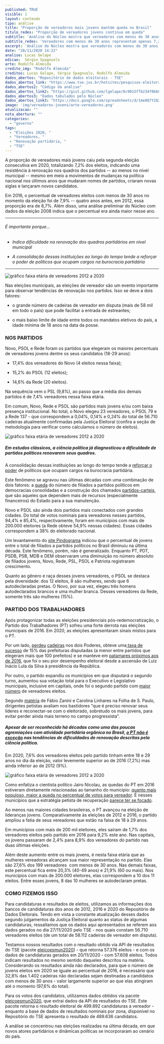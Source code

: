 ```yaml
---
published: TRUE
visible: 1
layout: conteudo
tipo: análise
title: "Proporção de vereadores mais jovens mantém queda no Brasil"
titulo_redes: "Proporção de vereadores jovens continua em queda"
subtitle: 'Análise do Núcleo mostra que vereadores com menos de 30 anos representam apenas 7,2% dos eleitos em 2020. Em 2012, eram 8,7%. Isso mostra dificuldade na renovação de partidos.'
subtitle_redes: 'Vereadores com menos de 30 anos representam apenas 7,2% dos eleitos em 2020.'
excerpt: 'Análise do Núcleo mostra que vereadores com menos de 30 anos representam apenas 7,2% dos eleitos em 2020. Em 2012, eram 8,7%'
date: "28/11/2020 14:22"
analise: Lucas Gelape
edicao:  Sérgio Spagnuolo
arte: Rodolfo Almeida
credito_img: "Rodolfo Almeida"
creditos: Lucas Gelape, Sérgio Spagnuolo, Rodolfo Almeida
dados_abertos: "Repositório de dados eleitorais - TSE"
dados_abertos_link: "https://www.tse.jus.br/hotsites/pesquisas-eleitorais/resultados.html"
dados_abertos2: "Código da análise"
dados_abertos_link2: "https://gist.github.com/lgelape/6c9015ffb234f0b68f2e568d1e636e19"
dados_abertos3: "Dados tabulados pelo Núcleo"
dados_abertos_link3: "https://docs.google.com/spreadsheets/d/1me8Q7Y2QZAeeYDbOjxnWh_QxQNYk07o4koAQ1FBKdtA/edit?usp=sharing"
image: 'img/vereadores-jovens/arte-vereadores.png'
atualizacao: ""
nota_abertura: ""
categories:
  - "governo"
tags:
  - "Eleições 2020, "
  - "Vereadores, "
  - "Renovação partidária, "
  - "TSE"
---
```


A proporção de vereadores mais jovens caiu pela segunda eleição consecutiva em 2020, totalizando 7,2% dos eleitos, indicando uma resistência à renovação nos quadros dos partidos -- ao menos no nível municipal -- mesmo em meio a movimentos de mudanças na política nacional nos últimos anos que mudaram nomes de partidos, criaram novas siglas e lançaram novos candidatos.

Em 2016, o percentual de vereadores eleitos com menos de 30 anos no momento da eleição foi de 7,9% -- quatro anos antes, em 2012, essa proporção era de 8,7%. Além disso, uma análise preliminar do Núcleo com dados da eleição 2008 indica que o percentual era ainda maior nesse ano.

---

###### É importante porque...

- *Indica dificuldade na renovação dos quadros partidários em nível municipal*

- *A consolidação dessas instituições ao longo do tempo tende a reforçar o poder de políticos que ocupam cargos na burocracia partidária*

---

![gráfico faixa etária de vereadores 2012 a 2020](../img/vereadores-jovens/vereadores_eleitos_jovens_pct.png)

Nas eleições municipais, as eleições de vereador são um evento importante para observar tendências de renovação nos partidos. Isso se deve a dois fatores:

* o grande número de cadeiras de vereador em disputa (mais de 58 mil em todo o país) que pode facilitar a entrada de estreantes;

* o mais baixo limite de idade entre todos os mandatos eletivos do país, a idade mínima de 18 anos na data da posse.

### NOS PARTIDOS

Novo, PSOL e Rede foram os partidos que elegeram os maiores percentuais de vereadores jovens dentre os seus candidatos (18-29 anos):

* 17,4% dos vereadores do Novo (4 eleitos nessa faixa);

* 15,2% do PSOL (12 eleitos);

* 14,6% da Rede (20 eleitos).

Na sequência vem o PSL (9,8%), ao passo que a média dos demais partidos é de 7,4% vereadores nessa faixa etária.

Em comum, Novo, Rede e PSOL são partidos mais jovens e/ou com baixa presença institucional. No total, o Novo elegeu 23 vereadores, o PSOL 79 e a Rede 137 - que correspondem a 0,04%, 0,14% e 0,24% do total de 56.710 cadeiras atualmente confirmadas pela Justiça Eleitoral (confira a seção de metodologia para verificar como calculamos o número de eleitos).

![gráfico faixa etária de vereadores 2012 a 2020](../img/vereadores-jovens/vereadores_jovens_por_partido.png)

##### Em estudos clássicos, a ciência política já diagnosticou a dificuldade de partidos políticos renovarem seus quadros.

A consolidação dessas instituições ao longo do tempo tende a [reforçar o poder](https://www.scielo.br/scielo.php?script=sci_arttext&pid=S0102-69092014000200012) de políticos que ocupam cargos na burocracia partidária.

Este fenômeno se agravou nas últimas décadas com uma combinação de dois fatores: a [queda](https://books.google.com.br/books/about/Parties_Without_Partisans.html?id=YEkVDAAAQBAJ&redir_esc=y) do número de filiados a partidos políticos em democracias consolidadas e a construção dos chamados [partidos-carteis](https://journals.sagepub.com/doi/10.1177/1354068895001001001), que são aqueles que dependem mais de recursos (especialmente financeiros) do Estado para a sua manutenção.

Novo e PSOL são ainda dois partidos mais conectados com grandes cidades. Do total de votos nominais para vereadores nesses partidos, 94,4% e 85,4%, respectivamente, foram em municípios com mais de 200.000 eleitores (a Rede obteve 54,9% nessas cidades). Essas cidades correspondem a 38% do eleitorado nacional.

Um levantamento do [site Pindograma](https://pindograma.com.br/2020/10/02/jovens.html) indicou que o percentual de jovens entre o total de filiados a partidos políticos no Brasil diminuiu na última década. Este fenômeno, porém, não é generalizado. Enquanto PT, PDT, PSDB, PSB, MDB e DEM observaram uma diminuição no número absoluto de filiados jovens, Novo, Rede, PSL, PSOL e Patriota registraram crescimento.

Quanto ao gênero e raça desses jovens vereadores, o PSOL se destaca pela diversidade: dos 12 eleitos, 8 são mulheres, sendo que 6 autodeclaradas pretas. O Novo, por sua vez, elegeu três homens autodeclarados brancos e uma mulher branca. Desses vereadores da Rede, somente três são mulheres (15%).

### PARTIDO DOS TRABALHADORES

Após protagonizar todas as eleições presidenciais pós-redemocratização, o Partido dos Trabalhadores (PT) sofreu uma forte derrota nas eleições municipais de 2016. Em 2020, as eleições apresentaram sinais mistos para o PT.

Por um lado, [perdeu](https://g1.globo.com/politica/eleicoes/2020/eleicao-em-numeros/noticia/2020/11/16/psdb-e-mdb-perdem-o-maior-no-de-prefeituras-dem-e-pp-sao-os-que-mais-ganham.ghtml)  [cadeiras](https://g1.globo.com/politica/eleicoes/2020/eleicao-em-numeros/noticia/2020/11/17/dem-pp-e-psd-aumentam-numero-de-vereadores-no-brasil-mdb-pt-psdb-pdt-e-psb-registram-reducao.ghtml) nos dois Poderes, obteve uma[ taxa de sucesso](https://g1.globo.com/politica/eleicoes/2020/eleicao-em-numeros/noticia/2020/11/19/pp-tem-a-maior-taxa-de-sucesso-na-disputa-para-as-prefeituras-cinco-partidos-nao-elegem-nem-sequer-um-prefeito-no-pais.ghtml) de 15% das prefeituras disputadas (a menor entre partidos que elegeram mais que 100 prefeitos) e se manteve em [patamares próximos aos de 2016](https://www1.folha.uol.com.br/colunas/monicabergamo/2020/11/pt-conquista-cem-mil-votos-a-mais-do-que-em-2016-mas-integrantes-da-legenda-acham-resultado-pifio.shtml), que foi o seu pior desempenho eleitoral desde a ascensão de Luiz Inácio Lula da Silva à presidência da República.

Por outro, o partido expandiu os municípios em que disputará o segundo turno, aumentou sua votação total para o Executivo e Legislativo municipais, inclusive em capitais, onde foi o segundo partido com [maior número](https://noticias.uol.com.br/colunas/observatorio-das-eleicoes/2020/11/20/vereadores-nas-capitais-o-desempenho-dos-partidos-em-um-quadro-de-fluidez.htm) de vereadores eleitos.

Segundo [matéria](https://www1.folha.uol.com.br/poder/2020/11/pt-perde-prefeituras-mas-se-agarra-a-2o-turno-e-diz-que-foi-vitorioso.shtml) de Fábio Zanini e Carolina Linhares na Folha de S. Paulo, dirigentes petistas avaliam nos bastidores "que é preciso renovar seus líderes e reconectar-se com o eleitorado, sobretudo os mais jovens, para evitar perder ainda mais terreno no campo progressista".

##### Apesar de ser reconhecido há décadas como uma das poucas agremiações com atividade partidária orgânica no Brasil, [o PT não é exceção](http://www.teoriaepesquisa.ufscar.br/index.php/tp/article/view/186/152) nas tendências de dificuldades de renovação descritas pela ciência política.

Em 2020, 7,6% dos vereadores eleitos pelo partido tinham entre 18 e 29 anos no dia da eleição, valor levemente superior ao de 2016 (7,2%) mas ainda inferior ao de 2012 (9%).

![gráfico faixa etária de vereadores 2012 a 2020](../img/vereadores-jovens/vereadores_eleitos_jovens_pct_PT.png)

Como enfatiza o cientista político Jairo Nicolau, as quedas do PT em 2016 estiveram diretamente relacionadas ao tamanho do município: [quanto mais populoso, maior a queda no percentual de votos para vereador](https://noticias.uol.com.br/colunas/observatorio-das-eleicoes/2020/10/12/pt-em-numeros-uma-analise-de-2000-a-2016.htm). É nesses municípios que a estratégia petista de recuperação [parece ter se focado](https://www1.folha.uol.com.br/poder/2020/10/isolado-nas-capitais-pt-mira-retomada-a-partir-de-cidades-medias.shtml).

Ao menos nas maiores cidades brasileiras, o PT avançou na eleição de lideranças jovens. Comparativamente às eleições de 2012 e 2016, o partido ampliou a fatia de seus vereadores que estão na faixa de 18 à 29 anos.

Em municípios com mais de 200 mil eleitores, eles saíram de 1,7% dos vereadores eleitos pelo partido em 2016 para 9,2% este ano. Nas capitais, os jovens passaram de 2,4% para 8,9% dos vereadores do partido nas duas últimas eleições.

Além deste aumento entre os mais jovens, é nesta faixa etária que as mulheres vereadoras alcançam sua maior representação no partido. Elas são 27,6% dos 199 vereadores  com menos de 30 anos. Nas demais faixas, este percentual fica entre 20,3% (40-49 anos) e 21,9% (60 ou mais). Nos municípios com mais de 200.000 eleitores, elas correspondem a 10 dos 11 eleitos. Entre esses jovens, 8 das 10 mulheres se autodeclaram pretas.

### COMO FIZEMOS ISSO

Para candidaturas e resultados de eleitos, utilizamos as informações dos bancos de candidaturas dos anos de 2012, 2016 e 2020 do Repositório de Dados Eleitorais. Tendo em vista a constante atualização desses dados segundo julgamentos da Justiça Eleitoral quanto ao status de algumas candidaturas, ressaltamos que os dados aqui apresentados se referem aos dados gerados no dia 27/11/2020 pelo TSE - nos quais constam 56.710 vereadores eleitos (de um total de 58.112 cadeiras de vereador em disputa).

Testamos nossos resultados com o resultado obtido via API de resultados do TSE (pacote [eleicoesmun2020](https://github.com/rmhirota/eleicoesmun2020)) - que retorna 57.376 eleitos - e com os dados de candidaturas gerados em 20/11/2020 - com 57.608 eleitos. Todos indicam resultados no mesmo sentido daqueles descritos na matéria. Considerando os resultados ainda não declarados, para que o número de jovens eleitos em 2020 se iguale ao percentual de 2016, é necessário que 32,8% das 1.402 cadeiras não declaradas sejam destinadas a candidatos com menos de 30 anos - valor largamente superior ao que elas atingiram até o momento (97,6% do total).

Para os votos dos candidatos, utilizamos dados obtidos via pacote [eleicoesmun2020](https://github.com/rmhirota/eleicoesmun2020), que extrai dados da API de resultados do TSE. Este pacote retorna o resultado eleitoral de 499.892 candidaturas a vereador - enquanto a base de dados de resultados nominais por zona, disponível no Repositório do TSE apresenta o resultado de 489.636 candidatos.

A análise se concentrou nas eleições realizadas na última década, em que novos atores partidários e dinâmicas políticas se incorporaram ao cenário do país.
